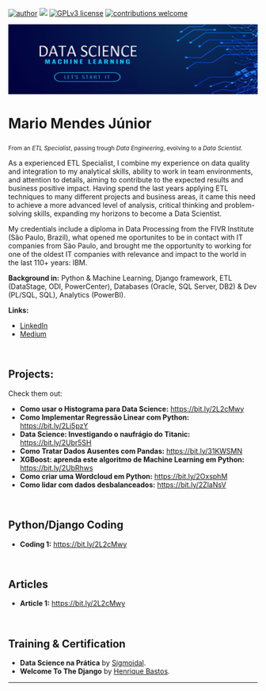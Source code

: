 [![author](https://img.shields.io/badge/author-mariomendesjr-red.svg)](https://www.linkedin.com/in/mariomendesjr) [![](https://img.shields.io/badge/python-3.7+-blue.svg)](https://www.python.org/downloads/release/python-365/) [![GPLv3 license](https://img.shields.io/badge/License-GPLv3-blue.svg)](http://perso.crans.org/besson/LICENSE.html) [![contributions welcome](https://img.shields.io/badge/contributions-welcome-brightgreen.svg?style=flat)](https://github.com/mariomendesjr/mj_data_science/issues)

<p align="center">
  <img src="https://github.com/mariomendesjr/mj_data_science/blob/main/Banner_repo_v3.PNG" >
</p>

# Mario Mendes Júnior
<sub>From an *ETL Specialist*, passing trough *Data Engineering*, evolving to a *Data Scientist*.</sub>

As a experienced ETL Specialist, I combine my experience on data quality and integration to my analytical skills, ability to work in team environments, and attention to details, aiming to contribute to the expected results and business positive impact. Having spend the last years applying ETL techniques to many different projects and business areas, it came this need to achieve a more advanced level of analysis, critical thinking and problem-solving skills, expanding my horizons to become a Data Scientist.

My credentials include a diploma in Data Processing from the FIVR Institute (São Paulo, Brazil), what opened me oportunites to be in contact with IT companies from São Paulo, and brought me the opportunity to working for one of the oldest IT companies with relevance and impact to the world in the last 110+ years: IBM.

**Background in:** Python & Machine Learning, Django framework, ETL (DataStage, ODI, PowerCenter), Databases (Oracle, SQL Server, DB2) & Dev (PL/SQL, SQL), Analytics (PowerBI).

**Links:**
* <a href="https://www.linkedin.com/in/mariomendesjr" target="_blank" rel="noopener noreferrer">LinkedIn</a>
* <a href="https://www.medium.com/@mario.mendesjr" target="_blank" rel="noopener noreferrer">Medium</a>
<br>

## Projects:
Check them out:
* **Como usar o Histograma para Data Science:** https://bit.ly/2L2cMwy
* **Como Implementar Regressão Linear com Python:** https://bit.ly/2Li5pzY
* **Data Science: Investigando o naufrágio do Titanic:** https://bit.ly/2Ubr5SH
* **Como Tratar Dados Ausentes com Pandas:** https://bit.ly/31KWSMN
* **XGBoost: aprenda este algoritmo de Machine Learning em Python:** https://bit.ly/2UbRhws
* **Como criar uma Wordcloud em Python:** https://bit.ly/2OxsphM
* **Como lidar com dados desbalanceados:** https://bit.ly/2ZlaNsV
<br>

## Python/Django Coding
* **Coding 1:** https://bit.ly/2L2cMwy
<br>

## Articles
* **Article 1:** https://bit.ly/2L2cMwy
<br>

## Training & Certification
* **Data Science na Prática** by <a href="https://sigmoidal.ai" target="_blank" rel="noopener noreferrer">Sigmoidal</a>.
* **Welcome To The Django** by <a href="https://henriquebastos.net" target="_blank" rel="noopener noreferrer">Henrique Bastos</a>.

---





